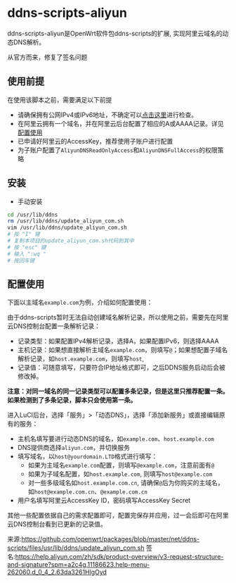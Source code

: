 # ddns-scripts-aliyun

ddns-scripts-aliyun是OpenWrt软件包ddns-scripts的扩展, 实现阿里云域名的动态DNS解析。

从官方而来，修复了签名问题

## 使用前提

在使用该脚本之前，需要满足以下前提

- 请确保拥有公网IPv4或IPv6地址，不确定可以[点击这里](http://www.test-ipv6.com/)进行检查。
- 在阿里云拥有一个域名，并在阿里云后台配置了相应的A或AAAA记录。详见[配置使用](#配置使用)
- 已申请好阿里云的AccessKey，推荐使用子账户进行配置
- 为子账户配置了`AliyunDNSReadOnlyAccess`和`AliyunDNSFullAccess`的权限策略

## 安装

- 手动安装
```sh
cd /usr/lib/ddns
rm /usr/lib/ddns/update_aliyun_com.sh
vim /usr/lib/ddns/update_aliyun_com.sh
# 按 "I" 键
# 复制本项目的update_aliyun_com.sh代码到其中
# 按 "esc" 键
# 输入 ":wq "
# 按回车键
```

## 配置使用

下面以主域名`example.com`为例，介绍如何配置使用：

由于ddns-scripts暂时无法自动创建域名解析记录，所以使用之前，需要先在阿里云DNS控制台配置一条解析记录：

- 记录类型：如果配置IPv4解析记录，选择A，如果配置IPv6，则选择AAAA
- 主机记录：如果想直接解析主域名`example.com`，则填写`@`；如果想配置子域名解析记录，如`host.example.com`，则填写`host`,
- 记录值：可随意填写，只要符合IP地址格式即可，之后DDNS服务启动后会被修改掉。

**注意：对同一域名的同一记录类型可以配置多条记录，但是这里只推荐配置一条。如果检测到了多条记录，脚本只会使用第一条。**

进入LuCI后台，选择「服务」>「动态DNS」，选择「添加新服务」或直接编辑原有的服务：

- 主机名填写要进行动态DNS的域名，如`example.com`、`host.example.com`
- DNS提供商选择`aliyun.com`，并切换服务
- 填写域名，以`host@yourdomain.LTD`格式进行填写：
    - 如果为主域名`example.com`配置，则填写`@example.com`，注意前面有`@`
    - 如果为子域名配置，如`host.example.com`, 则填写`host@example.com`
    - 对一些多级域名如`host.example.com.cn`, 请确保`@`后为你购买的主域名，如`host@example.com.cn`、`@example.com.cn`
- 用户名填写阿里云AccessKey ID，密码填写AccessKey Secret

其他一些配置依据自己的需求配置即可，配置完保存并应用，过一会后即可在阿里云DNS控制台看到已更新的记录值。

来源:https://github.com/openwrt/packages/blob/master/net/ddns-scripts/files/usr/lib/ddns/update_aliyun_com.sh
签名:https://help.aliyun.com/zh/sdk/product-overview/v3-request-structure-and-signature?spm=a2c4g.11186623.help-menu-262060.d_0_4_2.63da3261HlgOyd